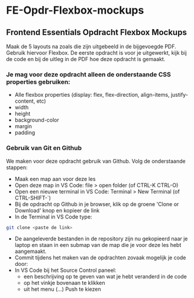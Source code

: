 # FE-Opdr-Flexbox-mockups
## Frontend Essentials Opdracht Flexbox Mockups

Maak de 5 layouts na zoals die zijn uitgebeeld in de bijgevoegde PDF. Gebruik hiervoor Flexbox. De eerste opdracht is voor je uitgewerkt, kijk bij de code en bij de uitleg in de PDF hoe deze opdracht is gemaakt. 

### Je mag voor deze opdracht alleen de onderstaande CSS properties gebruiken:
* Alle flexbox properties (display: flex, flex-direction, align-items, justify-content, etc)
* width
* height
* background-color
* margin
* padding

### Gebruik van Git en Github
We maken voor deze opdracht gebruik van Github. Volg de onderstaande stappen:
* Maak een map aan voor deze les
* Open deze map in VS Code: file > open folder (of CTRL-K CTRL-O)
* Open een nieuwe terminal in VS Code: Terminal > New Terminal (of CTRL-SHIFT-`)
* Bij de opdracht op Github in je browser, klik op de groene 'Clone or Download' knop en kopieer de link
* In de Terminal in VS Code type:
```bash 
git clone <paste de link>
```
* De aangeleverde bestanden in de repository zijn nu gekopieerd naar je laptop en staan in een submap van de map die je voor deze les hebt aangemaakt.
* Commit tijdens het maken van de opdrachten zovaak mogelijk je code door:
 * In VS Code bij het Source Control paneel: 
   * een beschrijving op te geven van wat je hebt veranderd in de code
   * op het vinkje bovenaan te klikken
   * uit het menu (...) Push te kiezen
